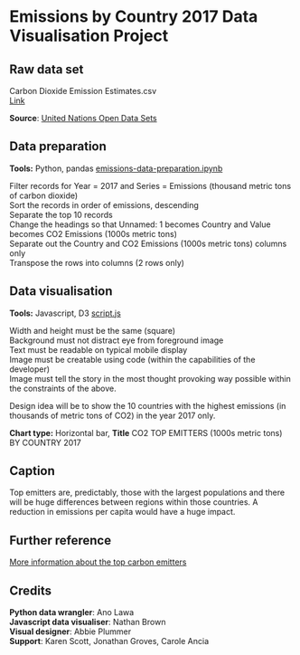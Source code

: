 # Emissions by Country 2017 Data Visualisation Project

## Raw data set
Carbon Dioxide Emission Estimates.csv    
[Link]("https://drive.google.com/file/d/1J35gy16FzejbSntUDulFjXSM_ydNIv27/view?usp=sharing")  

**Source**:  [United Nations Open Data Sets](https://data.un.org/)  
  

## Data preparation

**Tools:**  Python, pandas
[emissions-data-preparation.ipynb](/Data%20Preparation/emissions-data-preparation.ipynb)  

Filter records for Year = 2017 and Series = Emissions (thousand metric tons of carbon dioxide)  
Sort the records in order of emissions, descending  
Separate the top 10 records  
Change the headings so that Unnamed: 1 becomes Country and Value becomes CO2 Emissions (1000s metric tons)  
Separate out the Country and CO2 Emissions (1000s metric tons) columns only  
Transpose the rows into columns  (2 rows only)  

## Data visualisation

**Tools:** Javascript, D3
[script.js](/Data%20Visualisation/script.js")  

Width and height must be the same (square)  
Background must not distract eye from foreground image  
Text must be readable on typical mobile display  
Image must be creatable using code (within the capabilities of the developer)  
Image must tell the story in the most thought provoking way possible within the constraints of the above.     
  
Design idea will be to show the 10 countries with the highest emissions (in thousands of metric tons of CO2) in the year 2017 only.  

**Chart type:**  Horizontal bar, **Title** CO2 TOP EMITTERS (1000s metric tons) BY COUNTRY 2017  

## Caption

Top emitters are, predictably, those with the largest populations and there will be huge differences between regions within those countries.  A reduction in emissions per capita would have a huge impact.  

## Further reference

[More information about the top carbon emitters](https://www.wri.org/insights/interactive-chart-shows-changes-worlds-top-10-emitters)  

## Credits
**Python data wrangler**:  Ano Lawa  
**Javascript data visualiser**: Nathan Brown   
**Visual designer**: Abbie Plummer  
**Support**:  Karen Scott, Jonathan Groves, Carole Ancia  
